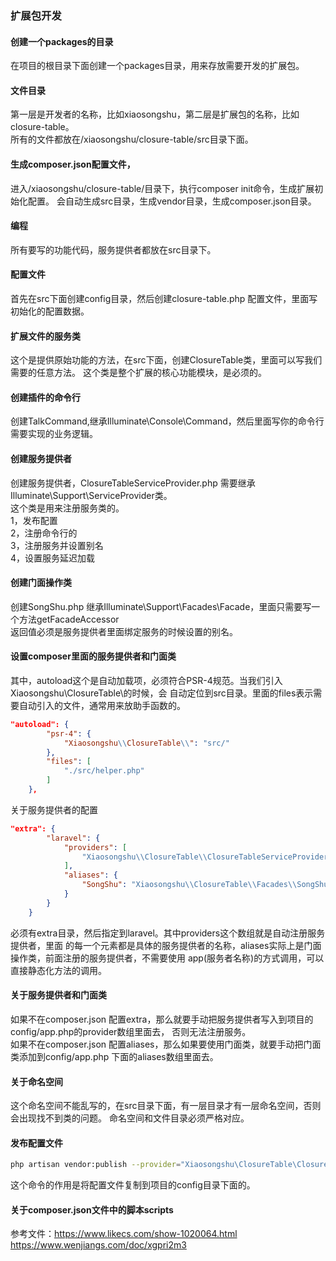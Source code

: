 ### 扩展包开发

#### 创建一个packages的目录
在项目的根目录下面创建一个packages目录，用来存放需要开发的扩展包。<br>
#### 文件目录
第一层是开发者的名称，比如xiaosongshu，第二层是扩展包的名称，比如closure-table。<br>
所有的文件都放在/xiaosongshu/closure-table/src目录下面。
#### 生成composer.json配置文件，
进入/xiaosongshu/closure-table/目录下，执行composer init命令，生成扩展初始化配置。
会自动生成src目录，生成vendor目录，生成composer.json目录。
#### 编程
所有要写的功能代码，服务提供者都放在src目录下。
#### 配置文件
首先在src下面创建config目录，然后创建closure-table.php 配置文件，里面写初始化的配置数据。
#### 扩展文件的服务类
这个是提供原始功能的方法，在src下面，创建ClosureTable类，里面可以写我们需要的任意方法。
这个类是整个扩展的核心功能模块，是必须的。
#### 创建插件的命令行
创建TalkCommand,继承Illuminate\Console\Command，然后里面写你的命令行需要实现的业务逻辑。
#### 创建服务提供者
创建服务提供者，ClosureTableServiceProvider.php 需要继承Illuminate\Support\ServiceProvider类。<br>
这个类是用来注册服务类的。<br>
1，发布配置<br>
2，注册命令行的<br>
3，注册服务并设置别名<br>
4，设置服务延迟加载<br>
#### 创建门面操作类
创建SongShu.php 继承Illuminate\Support\Facades\Facade，里面只需要写一个方法getFacadeAccessor<br>
返回值必须是服务提供者里面绑定服务的时候设置的别名。
#### 设置composer里面的服务提供者和门面类
其中，autoload这个是自动加载项，必须符合PSR-4规范。当我们引入Xiaosongshu\\ClosureTable\\的时候，会
自动定位到src目录。里面的files表示需要自动引入的文件，通常用来放助手函数的。
```json 
"autoload": {
        "psr-4": {
            "Xiaosongshu\\ClosureTable\\": "src/"
        },
        "files": [
            "./src/helper.php"
        ]
    },
```
关于服务提供者的配置
```json 
"extra": {
        "laravel": {
            "providers": [
                "Xiaosongshu\\ClosureTable\\ClosureTableServiceProvider"
            ],
            "aliases": {
                "SongShu": "Xiaosongshu\\ClosureTable\\Facades\\SongShu"
            }
        }
    }
```
必须有extra目录，然后指定到laravel。其中providers这个数组就是自动注册服务提供者，里面
的每一个元素都是具体的服务提供者的名称，aliases实际上是门面操作类，前面注册的服务提供者，不需要使用
app(服务者名称)的方式调用，可以直接静态化方法的调用。
#### 关于服务提供者和门面类
如果不在composer.json 配置extra，那么就要手动把服务提供者写入到项目的config/app.php的provider数组里面去，
否则无法注册服务。<br>
如果不在composer.json 配置aliases，那么如果要使用门面类，就要手动把门面类添加到config/app.php
下面的aliases数组里面去。
#### 关于命名空间
这个命名空间不能乱写的，在src目录下面，有一层目录才有一层命名空间，否则会出现找不到类的问题。
命名空间和文件目录必须严格对应。
#### 发布配置文件
```bash
php artisan vendor:publish --provider="Xiaosongshu\ClosureTable\ClosureTableServiceProvider" --force
```
这个命令的作用是将配置文件复制到项目的config目录下面的。
#### 关于composer.json文件中的脚本scripts
参考文件：https://www.likecs.com/show-1020064.html<br>
https://www.wenjiangs.com/doc/xgpri2m3




